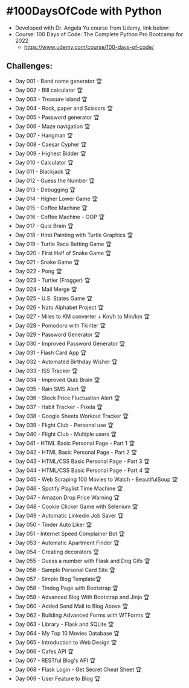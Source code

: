 # #100DaysOfCode with Python
* Developed with Dr. Angela Yu course from Udemy, link below:
* Course: 100 Days of Code: The Complete Python Pro Bootcamp for 2022
    - https://www.udemy.com/course/100-days-of-code/


## Challenges:
* Day 001 - Band name generator 🏆
* Day 002 - BIll  calculator 🏆
* Day 003 - Treasure island 🏆
* Day 004 - Rock, paper and Scissors 🏆
* Day 005 - Password generator 🏆
* Day 006 - Maze navigation 🏆
* Day 007 - Hangman 🏆
* Day 008 - Caesar Cypher 🏆
* Day 009 - Highest Bidder 🏆
* Day 010 - Calculator 🏆
* Day 011 - Blackjack 🏆
* Day 012 - Guess the Number 🏆
* Day 013 - Debugging 🏆
* Day 014 - Higher Lower Game 🏆
* Day 015 - Coffee Machine 🏆
* Day 016 - Coffee Machine - OOP 🏆
* Day 017 - Quiz Brain 🏆
* Day 018 - Hirst Painting with Turtle Graphics 🏆
* Day 019 - Turtle Race Betting Game 🏆
* Day 020 - First Half of Snake Game 🏆
* Day 021 - Snake Game 🏆
* Day 022 - Pong 🏆
* Day 023 - Turtler (Frogger) 🏆
* Day 024 - Mail Merge 🏆
* Day 025 - U.S. States Game 🏆
* Day 026 - Nato Alphabet Project 🏆
* Day 027 - Miles to KM converter + Km/h to Min/km 🏆
* Day 028 - Pomodoro with Tkinter 🏆
* Day 029 - Password Generator 🏆
* Day 030 - Improved Password Generator 🏆
* Day 031 - Flash Card App 🏆
* Day 032 - Automated Birthday Wisher 🏆
* Day 033 - ISS Tracker 🏆
* Day 034 - Improved Quiz Brain 🏆
* Day 035 - Rain SMS Alert 🏆
* Day 036 - Stock Price Fluctuation Alert 🏆
* Day 037 - Habit Tracker - Pixela 🏆
* Day 038 - Google Sheets Workout Tracker 🏆
* Day 039 - Flight Club - Personal use 🏆
* Day 040 - Flight Club - Multiple users 🏆
* Day 041 - HTML Basic Personal Page - Part 1 🏆
* Day 042 - HTML Basic Personal Page - Part 2 🏆
* Day 043 - HTML/CSS Basic Personal Page - Part 3 🏆
* Day 044 - HTML/CSS Basic Personal Page - Part 4 🏆
* Day 045 - Web Scraping 100 Movies to Watch - BeautifulSoup 🏆
* Day 046 - Spotify Playlist Time Machine 🏆
* Day 047 - Amazon Drop Price Warning 🏆
* Day 048 - Cookie Clicker Game with Selenium 🏆
* Day 049 - Automatic Linkedin Job Saver 🏆
* Day 050 - Tinder Auto Liker 🏆
* Day 051 - Internet Speed Complainer Bot 🏆
* Day 053 - Automatic Apartment Finder 🏆
* Day 054 - Creating decorators 🏆
* Day 055 - Guess a number with Flask and Dog Gifs 🏆
* Day 056 - Sample Personal Card Site 🏆
* Day 057 - Simple Blog Template🏆
* Day 058 - Tindog Page with Bootstrap 🏆
* Day 059 - Advanced Blog With Bootstrap and Jinja 🏆
* Day 060 - Added Send Mail to Blog Above 🏆
* Day 062 - Building Advanced Forms with WTForms 🏆
* Day 063 - Library - Flask and SQLite 🏆
* Day 064 - My Top 10 Movies Database 🏆
* Day 065 - Introduction to Web Design 🏆
* Day 066 - Cafes API 🏆
* Day 067 - RESTful Blog's API 🏆
* Day 068 - Flask Login - Get Secret Cheat Sheet 🏆
* Day 069 - User Feature to Blog 🏆

